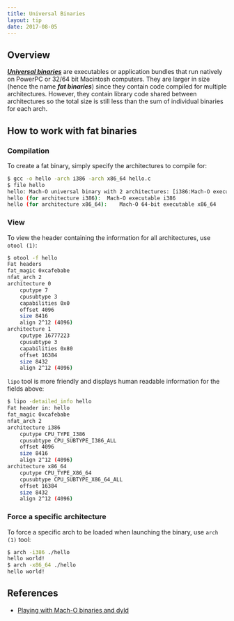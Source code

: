```yaml
---
title: Universal Binaries
layout: tip
date: 2017-08-05
---
```


## Overview

[*__Universal binaries__*](https://en.wikipedia.org/wiki/Universal_binary) are executables or application bundles that run natively on PowerPC or 32/64 bit Macintosh computers. They are larger in size (hence the name **_fat binaries_**) since they contain code compiled for multiple architectures. However, they contain library code shared between architectures so the total size is still less than the sum of individual binaries for each arch.

## How to work with fat binaries

### Compilation

To create a fat binary, simply specify the architectures to compile for:
```bash
$ gcc -o hello -arch i386 -arch x86_64 hello.c
$ file hello
hello: Mach-O universal binary with 2 architectures: [i386:Mach-O executable i386] [x86_64:Mach-O 64-bit executable x86_64]
hello (for architecture i386):	Mach-O executable i386
hello (for architecture x86_64):	Mach-O 64-bit executable x86_64
```

### View

To view the header containing the information for all architectures, use ```otool (1)```:
```bash
$ otool -f hello
Fat headers
fat_magic 0xcafebabe
nfat_arch 2
architecture 0
    cputype 7
    cpusubtype 3
    capabilities 0x0
    offset 4096
    size 8416
    align 2^12 (4096)
architecture 1
    cputype 16777223
    cpusubtype 3
    capabilities 0x80
    offset 16384
    size 8432
    align 2^12 (4096)
```

```lipo``` tool is more friendly and displays human readable information for the fields above:

```bash
$ lipo -detailed_info hello
Fat header in: hello
fat_magic 0xcafebabe
nfat_arch 2
architecture i386
    cputype CPU_TYPE_I386
    cpusubtype CPU_SUBTYPE_I386_ALL
    offset 4096
    size 8416
    align 2^12 (4096)
architecture x86_64
    cputype CPU_TYPE_X86_64
    cpusubtype CPU_SUBTYPE_X86_64_ALL
    offset 16384
    size 8432
    align 2^12 (4096)
```

### Force a specific architecture

To force a specific arch to be loaded when launching the binary, use ```arch (1)``` tool:
```bash
$ arch -i386 ./hello
hello world!
$ arch -x86_64 ./hello
hello world!
```

## References
* [Playing with Mach-O binaries and dyld](https://blog.lse.epita.fr/articles/82-playing-with-mach-os-and-dyld.html)
